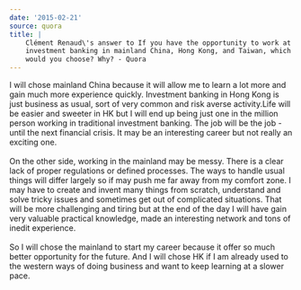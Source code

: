 ```yaml
---
date: '2015-02-21'
source: quora
title: |
    Clément Renaud\'s answer to If you have the opportunity to work at
    investment banking in mainland China, Hong Kong, and Taiwan, which one
    would you choose? Why? - Quora
---
```


I will chose mainland China because it will allow me to learn a lot more
and gain much more experience quickly. Investment banking in Hong Kong
is just business as usual, sort of very common and risk averse
activity.Life will be easier and sweeter in HK but I will end up being
just one in the million person working in traditional investment
banking. The job will be the job - until the next financial crisis. It
may be an interesting career but not really an exciting one.\
\
On the other side, working in the mainland may be messy. There is a
clear lack of proper regulations or defined processes. The ways to
handle usual things will differ largely so if may push me far away from
my comfort zone. I may have to create and invent many things from
scratch, understand and solve tricky issues and sometimes get out of
complicated situations. That will be more challenging and tiring but at
the end of the day I will have gain very valuable practical knowledge,
made an interesting network and tons of inedit experience.\
\
So I will chose the mainland to start my career because it offer so much
better opportunity for the future. And I will chose HK if I am already
used to the western ways of doing business and want to keep learning at
a slower pace.
